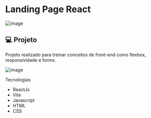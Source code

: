 # Landing Page React

![image](https://user-images.githubusercontent.com/94990663/173424894-b03833c5-4463-406a-811d-12bb6cc491b0.png)

## 💻 Projeto

Projeto realizado para treinar conceitos de front-end como flexbox, responsividade e forms.

![image](https://user-images.githubusercontent.com/94990663/173425059-26c7f241-8c43-4c15-8d54-3d5dacf69a2d.png)

Tecnologias

- ReactJs
- Vite
- Javascript
- HTML
- CSS
